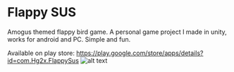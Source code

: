 # Flappy SUS

Amogus themed flappy bird game. A personal game project I made in unity, works for android and PC.
Simple and fun.

Available on play store:
https://play.google.com/store/apps/details?id=com.Hg2x.FlappySus
![alt text](https://play-lh.googleusercontent.com/bBGUY21bHSwHd-bCZuB7n-Lz0dIp_DC53YwXOrtcn8YPUgIrIBkTIq_DuExrGRribg=w2560-h1440)
